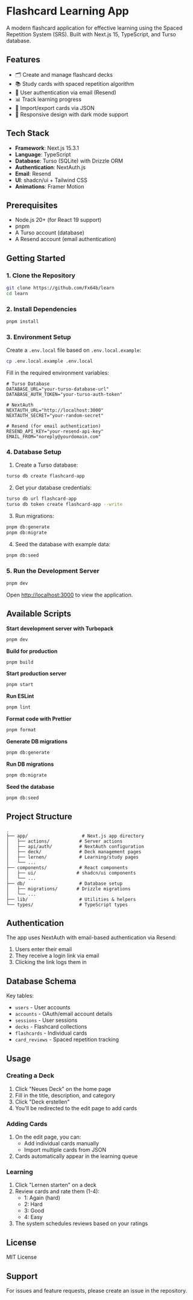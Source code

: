 # Flashcard Learning App

A modern flashcard application for effective learning using the Spaced Repetition System (SRS). Built with Next.js 15, TypeScript, and Turso database.

## Features

- 🗂️ Create and manage flashcard decks
- 📚 Study cards with spaced repetition algorithm
- 👤 User authentication via email (Resend)
- 📊 Track learning progress
- 🔄 Import/export cards via JSON
- 📱 Responsive design with dark mode support

## Tech Stack

- **Framework**: Next.js 15.3.1
- **Language**: TypeScript
- **Database**: Turso (SQLite) with Drizzle ORM
- **Authentication**: NextAuth.js
- **Email**: Resend
- **UI**: shadcn/ui + Tailwind CSS
- **Animations**: Framer Motion

## Prerequisites

- Node.js 20+ (for React 19 support)
- pnpm
- A Turso account (database)
- A Resend account (email authentication)

## Getting Started

### 1. Clone the Repository

```bash
git clone https://github.com/Fx64b/learn
cd learn
```

### 2. Install Dependencies

```bash
pnpm install
```

### 3. Environment Setup

Create a `.env.local` file based on `.env.local.example`:

```bash
cp .env.local.example .env.local
```

Fill in the required environment variables:

```env
# Turso Database
DATABASE_URL="your-turso-database-url"
DATABASE_AUTH_TOKEN="your-turso-auth-token"

# NextAuth
NEXTAUTH_URL="http://localhost:3000"
NEXTAUTH_SECRET="your-random-secret"

# Resend (for email authentication)
RESEND_API_KEY="your-resend-api-key"
EMAIL_FROM="noreply@yourdomain.com"
```

### 4. Database Setup

1. Create a Turso database:
```bash
turso db create flashcard-app
```

2. Get your database credentials:
```bash
turso db url flashcard-app
turso db token create flashcard-app --write
```

3. Run migrations:
```bash
pnpm db:generate
pnpm db:migrate
```

4. Seed the database with example data:
```bash
pnpm db:seed
```

### 5. Run the Development Server

```bash
pnpm dev
```

Open [http://localhost:3000](http://localhost:3000) to view the application.

## Available Scripts

**Start development server with Turbopack**
```bash
pnpm dev
```

**Build for production**
```bash
pnpm build
```

**Start production server**
```bash
pnpm start
```

**Run ESLint**
```bash
pnpm lint
```

**Format code with Prettier**
```bash
pnpm format
```

**Generate DB migrations**
```bash
pnpm db:generate
```

**Run DB migrations**
```bash
pnpm db:migrate
```

**Seed the database**
```bash
pnpm db:seed
```

## Project Structure

```
.
├── app/                    # Next.js app directory
│   ├── actions/           # Server actions
│   ├── api/auth/          # NextAuth configuration
│   ├── deck/              # Deck management pages
│   ├── lernen/            # Learning/study pages
│   └── ...
├── components/            # React components
│   ├── ui/               # shadcn/ui components
│   └── ...
├── db/                    # Database setup
│   ├── migrations/       # Drizzle migrations
│   └── ...
├── lib/                   # Utilities & helpers
└── types/                 # TypeScript types
```

## Authentication

The app uses NextAuth with email-based authentication via Resend:

1. Users enter their email
2. They receive a login link via email
3. Clicking the link logs them in

## Database Schema

Key tables:
- `users` - User accounts
- `accounts` - OAuth/email account details
- `sessions` - User sessions
- `decks` - Flashcard collections
- `flashcards` - Individual cards
- `card_reviews` - Spaced repetition tracking

## Usage

### Creating a Deck

1. Click "Neues Deck" on the home page
2. Fill in the title, description, and category
3. Click "Deck erstellen"
4. You'll be redirected to the edit page to add cards

### Adding Cards

1. On the edit page, you can:
    - Add individual cards manually
    - Import multiple cards from JSON
2. Cards automatically appear in the learning queue

### Learning

1. Click "Lernen starten" on a deck
2. Review cards and rate them (1-4):
    - 1: Again (hard)
    - 2: Hard
    - 3: Good
    - 4: Easy
3. The system schedules reviews based on your ratings

## License

MIT License

## Support

For issues and feature requests, please create an issue in the repository.